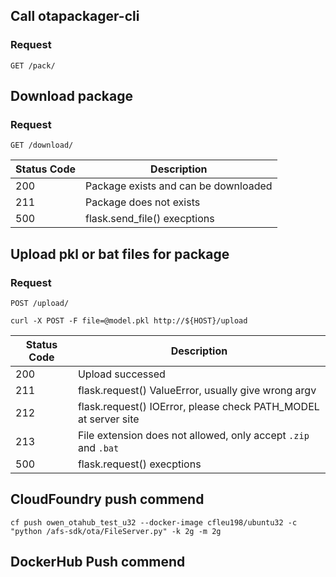 


## Call otapackager-cli

### Request

`GET /pack/`

## Download package

### Request

`GET /download/`

|Status Code           | Description                                                         |
|----------------------|---------------------------------------------------------------------|
|200                   | Package exists and can be downloaded                                |
|211                   | Package does not exists                                             |
|500                   | flask.send_file() execptions                                        |


## Upload pkl or bat files for package 

### Request

`POST /upload/`

    curl -X POST -F file=@model.pkl http://${HOST}/upload

|Status Code           | Description                                                         |
|----------------------|---------------------------------------------------------------------|
|200                   | Upload successed                                                    |
|211                   | flask.request() ValueError, usually give wrong argv                 |
|212                   | flask.request() IOError, please check PATH_MODEL at server site     |
|213                   | File extension does not allowed, only accept `.zip` and `.bat`      |
|500                   | flask.request() execptions                                          |


## CloudFoundry push commend
`cf push owen_otahub_test_u32 --docker-image cfleu198/ubuntu32 -c "python /afs-sdk/ota/FileServer.py" -k 2g -m 2g`

## DockerHub Push commend
